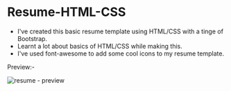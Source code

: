 # Resume-HTML-CSS

- I've created this basic resume template using HTML/CSS with a tinge of Bootstrap.
- Learnt a lot about basics of HTML/CSS while making this.
- I've used font-awesome to add some cool icons to my resume template.

Preview:- 

![resume - preview](https://user-images.githubusercontent.com/52041719/124129786-c122c700-da9b-11eb-98b2-904cb89a6efb.gif)
